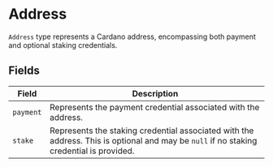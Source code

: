 # Address

`Address` type represents a Cardano address, encompassing both payment and optional staking credentials.

## Fields

| Field     | Description                                                                                                                             |
| --------- | --------------------------------------------------------------------------------------------------------------------------------------- |
| `payment` | Represents the payment credential associated with the address.                                                                          |
| `stake`   | Represents the staking credential associated with the address. This is optional and may be `null` if no staking credential is provided. |
